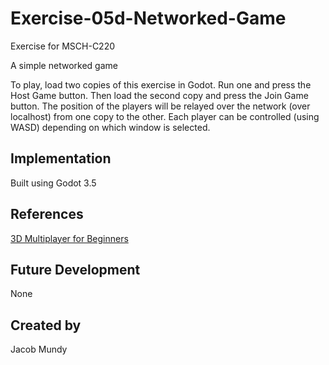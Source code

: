 # Exercise-05d-Networked-Game

Exercise for MSCH-C220

A simple networked game

To play, load two copies of this exercise in Godot. Run one and press the Host Game button. Then load the second copy and press the Join Game button. The position of the players will be relayed over the network (over localhost) from one copy to the other. Each player can be controlled (using WASD) depending on which window is selected.

## Implementation

Built using Godot 3.5

## References

[3D Multiplayer for Beginners](https://www.youtube.com/watch?v=K0luHLZxjBA)

## Future Development

None

## Created by 

Jacob Mundy
